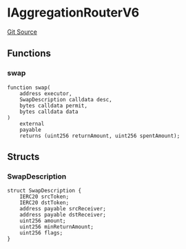 # IAggregationRouterV6
[Git Source](https://github.com/OasisDEX/summer-earn-protocol/blob/0276900cbe9b1188d82d1b9bcbb8c174e79a15a1/src/interfaces/1inch/IAggregationRouterV6.sol)


## Functions
### swap


```solidity
function swap(
    address executor,
    SwapDescription calldata desc,
    bytes calldata permit,
    bytes calldata data
)
    external
    payable
    returns (uint256 returnAmount, uint256 spentAmount);
```

## Structs
### SwapDescription

```solidity
struct SwapDescription {
    IERC20 srcToken;
    IERC20 dstToken;
    address payable srcReceiver;
    address payable dstReceiver;
    uint256 amount;
    uint256 minReturnAmount;
    uint256 flags;
}
```

